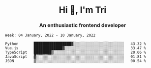 <h1 align="center">Hi 👋, I'm Tri</h1>
<h3 align="center">An enthusiastic frontend developer</h3>

<!--START_SECTION:waka-->
```text
Week: 04 January, 2022 - 10 January, 2022

Python       █████████████████▓░░░░░░░░░░░░░░░░░░░░░░░   43.32 % 
Vue.js       █████████████▓░░░░░░░░░░░░░░░░░░░░░░░░░░░   33.47 % 
TypeScript   ████████▒░░░░░░░░░░░░░░░░░░░░░░░░░░░░░░░░   20.06 % 
JavaScript   ▓░░░░░░░░░░░░░░░░░░░░░░░░░░░░░░░░░░░░░░░░   01.81 % 
JSON         ▒░░░░░░░░░░░░░░░░░░░░░░░░░░░░░░░░░░░░░░░░   00.54 % 
```
<!--END_SECTION:waka-->
